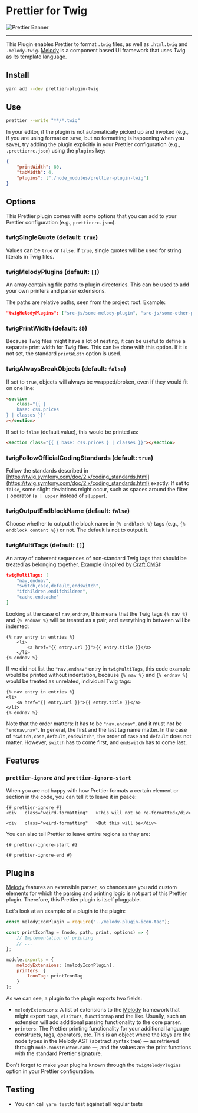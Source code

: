 # Prettier for Twig

![Prettier Banner](https://raw.githubusercontent.com/prettier/prettier-logo/master/images/prettier-banner-light.png)

---

This Plugin enables Prettier to format `.twig` files, as well as `.html.twig` and `.melody.twig`. [Melody](https://melody.js.org) is a component based UI framework that uses Twig as its template language.

## Install

```bash
yarn add --dev prettier-plugin-twig
```

## Use

```bash
prettier --write "**/*.twig"
```

In your editor, if the plugin is not automatically picked up and invoked (e.g., if you are using format on save, but no formatting is happening when you save), try adding the plugin explicitly in your Prettier configuration (e.g., `.prettierrc.json`) using the `plugins` key:

```json
{
    "printWidth": 80,
    "tabWidth": 4,
    "plugins": ["./node_modules/prettier-plugin-twig"]
}
```

## Options

This Prettier plugin comes with some options that you can add to your Prettier configuration (e.g., `prettierrc.json`).

### twigSingleQuote (default: `true`)

Values can be `true` or `false`. If `true`, single quotes will be used for string literals in Twig files.

### twigMelodyPlugins (default: `[]`)

An array containing file paths to plugin directories. This can be used to add your own printers and parser extensions.

The paths are relative paths, seen from the project root. Example:

```json
"twigMelodyPlugins": ["src-js/some-melody-plugin", "src-js/some-other-plugin"]
```

### twigPrintWidth (default: `80`)

Because Twig files might have a lot of nesting, it can be useful to define a separate print width for Twig files. This can be done with this option. If it is not set, the standard `printWidth` option is used.

### twigAlwaysBreakObjects (default: `false`)

If set to `true`, objects will always be wrapped/broken, even if they would fit on one line:

```html
<section
    class="{{ {
    base: css.prices
} | classes }}"
></section>
```

If set to `false` (default value), this would be printed as:

```html
<section class="{{ { base: css.prices } | classes }}"></section>
```

### twigFollowOfficialCodingStandards (default: `true`)

Follow the standards described in [https://twig.symfony.com/doc/2.x/coding_standards.html](https://twig.symfony.com/doc/2.x/coding_standards.html) exactly. If set to `false`, some slight deviations might occur, such as spaces around the filter `|` operator (`s | upper` instead of `s|upper`).

### twigOutputEndblockName (default: `false`)

Choose whether to output the block name in `{% endblock %}` tags (e.g., `{% endblock content %}`) or not. The default is not to output it.

### twigMultiTags (default: `[]`)

An array of coherent sequences of non-standard Twig tags that should be treated as belonging together. Example (inspired by [Craft CMS](https://docs.craftcms.com/v2/templating/nav.html)):

```json
twigMultiTags: [
    "nav,endnav",
    "switch,case,default,endswitch",
    "ifchildren,endifchildren",
    "cache,endcache"
]
```

Looking at the case of `nav,endnav`, this means that the Twig tags `{% nav %}` and `{% endnav %}` will be treated as a pair, and everything in between will be indented:

```twig
{% nav entry in entries %}
    <li>
        <a href="{{ entry.url }}">{{ entry.title }}</a>
    </li>
{% endnav %}
```

If we did not list the `"nav,endnav"` entry in `twigMultiTags`, this code example would be printed without indentation, because `{% nav %}` and `{% endnav %}` would be treated as unrelated, individual Twig tags:

```twig
{% nav entry in entries %}
<li>
    <a href="{{ entry.url }}">{{ entry.title }}</a>
</li>
{% endnav %}
```

Note that the order matters: It has to be `"nav,endnav"`, and it must not be `"endnav,nav"`. In general, the first and the last tag name matter. In the case of `"switch,case,default,endswitch"`, the order of `case` and `default` does not matter. However, `switch` has to come first, and `endswitch` has to come last.

## Features

### `prettier-ignore` and `prettier-ignore-start`

When you are not happy with how Prettier formats a certain element or section in the code, you can tell it to leave it in peace:

```
{# prettier-ignore #}
<div   class="weird-formatting"   >This will not be re-formatted</div>

<div   class="weird-formatting"   >But this will be</div>
```

You can also tell Prettier to leave entire regions as they are:

```
{# prettier-ignore-start #}
    ...
{# prettier-ignore-end #}
```

## Plugins

[Melody](https://melody.js.org) features an extensible parser, so chances are you add custom elements for which the parsing and printing logic is not part of this Prettier plugin. Therefore, this Prettier plugin is itself pluggable.

Let's look at an example of a plugin to the plugin:

```javascript
const melodyIconPlugin = require("../melody-plugin-icon-tag");

const printIconTag = (node, path, print, options) => {
    // Implementation of printing
    // ...
};

module.exports = {
    melodyExtensions: [melodyIconPlugin],
    printers: {
        IconTag: printIconTag
    }
};
```

As we can see, a plugin to the plugin exports two fields:

-   `melodyExtensions`: A list of extensions to the [Melody](https://melody.js.org) framework that might export `tags`, `visitors`, `functionMap` and the like. Usually, such an extension will add additional parsing functionality to the core parser.
-   `printers`: The Prettier printing functionality for your additional language constructs, tags, operators, etc. This is an object where the keys are the node types in the Melody AST (abstract syntax tree) &mdash; as retrieved through `node.constructor.name` &mdash;, and the values are the print functions with the standard Prettier signature.

Don't forget to make your plugins known through the `twigMelodyPlugins` option in your Prettier configuration.

## Testing

-   You can call `yarn test`to test against all regular tests
